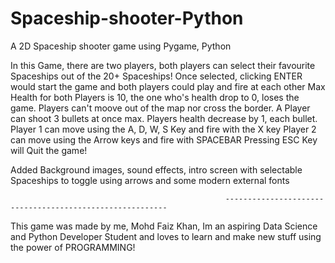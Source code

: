 # Spaceship-shooter-Python
A 2D Spaceship shooter game using Pygame, Python

In this Game, there are two players, both players can select their favourite Spaceships out of the 20+ Spaceships!
Once selected, clicking ENTER would start the game and both players could play and fire at each other
Max Health for both Players is 10, the one who's health drop to 0, loses the game.
Players can't moove out of the map nor cross the border.
A Player can shoot 3 bullets at once max.
Players health decrease by 1, each bullet.
Player 1 can move using the A, D, W, S Key and fire with the X key
Player 2 can move using the Arrow keys and fire with SPACEBAR
Pressing ESC Key will Quit the game!

Added Background images, sound effects, intro screen with selectable Spaceships to toggle using arrows and some modern external fonts


                                                    ---------------------------------------------------------
This game was made by me, Mohd Faiz Khan, Im an aspiring Data Science and Python Developer Student and loves to learn and make new stuff using the power of PROGRAMMING!
